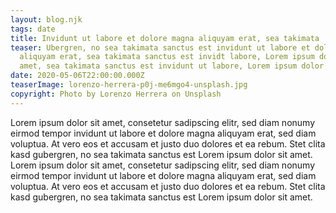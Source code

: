 ```yaml
---
layout: blog.njk
tags: date
title: Invidunt ut labore et dolore magna aliquyam erat, sea takimata
teaser: Ubergren, no sea takimata sanctus est invidunt ut labore et dolore magna
  aliquyam erat, sea takimata sanctus est invidt labore, Lorem ipsum dolor sit
  amet, sea takimata sanctus est invidunt ut labore, Lorem ipsum dolor sit amet.
date: 2020-05-06T22:00:00.000Z
teaserImage: lorenzo-herrera-p0j-me6mgo4-unsplash.jpg
copyright: Photo by Lorenzo Herrera on Unsplash
---
```


Lorem ipsum dolor sit amet, consetetur sadipscing elitr, sed diam nonumy eirmod tempor invidunt ut labore et dolore magna aliquyam erat, sed diam voluptua. At vero eos et accusam et justo duo dolores et ea rebum. Stet clita kasd gubergren, no sea takimata sanctus est Lorem ipsum dolor sit amet. Lorem ipsum dolor sit amet, consetetur sadipscing elitr, sed diam nonumy eirmod tempor invidunt ut labore et dolore magna aliquyam erat, sed diam voluptua. At vero eos et accusam et justo duo dolores et ea rebum. Stet clita kasd gubergren, no sea takimata sanctus est Lorem ipsum dolor sit amet.
